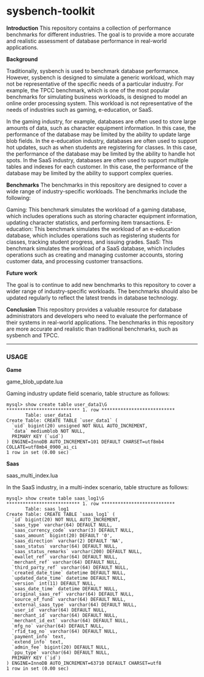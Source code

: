 # sysbench-toolkit



**Introduction**
This repository contains a collection of performance benchmarks for different industries. The goal is to provide a more accurate and realistic assessment of database performance in real-world applications.

**Background**

Traditionally, sysbench is used to benchmark database performance. However, sysbench is designed to simulate a generic workload, which may not be representative of the specific needs of a particular industry. For example, the TPCC benchmark, which is one of the most popular benchmarks for simulating business workloads, is designed to model an online order processing system. This workload is not representative of the needs of industries such as gaming, e-education, or SaaS.

In the gaming industry, for example, databases are often used to store large amounts of data, such as character equipment information. In this case, the performance of the database may be limited by the ability to update large blob fields. In the e-education industry, databases are often used to support hot updates, such as when students are registering for classes. In this case, the performance of the database may be limited by the ability to handle hot spots. In the SaaS industry, databases are often used to support multiple tables and indexes for each customer. In this case, the performance of the database may be limited by the ability to support complex queries.

**Benchmarks**
The benchmarks in this repository are designed to cover a wide range of industry-specific workloads. The benchmarks include the following:

Gaming: This benchmark simulates the workload of a gaming database, which includes operations such as storing character equipment information, updating character statistics, and performing item transactions.
E-education: This benchmark simulates the workload of an e-education database, which includes operations such as registering students for classes, tracking student progress, and issuing grades.
SaaS: This benchmark simulates the workload of a SaaS database, which includes operations such as creating and managing customer accounts, storing customer data, and processing customer transactions.

**Future work**

The goal is to continue to add new benchmarks to this repository to cover a wider range of industry-specific workloads. The benchmarks should also be updated regularly to reflect the latest trends in database technology.



**Conclusion**
This repository provides a valuable resource for database administrators and developers who need to evaluate the performance of their systems in real-world applications. The benchmarks in this repository are more accurate and realistic than traditional benchmarks, such as sysbench and TPCC.




--------



### USAGE

**Game**



game_blob_update.lua

Gaming industry update field scenario, table structure as follows:

```
mysql> show create table user_data1\G
*************************** 1. row ***************************
       Table: user_data1
Create Table: CREATE TABLE `user_data1` (
  `uid` bigint(20) unsigned NOT NULL AUTO_INCREMENT,
  `data` mediumblob NOT NULL,
  PRIMARY KEY (`uid`)
) ENGINE=InnoDB AUTO_INCREMENT=101 DEFAULT CHARSET=utf8mb4 COLLATE=utf8mb4_0900_ai_ci
1 row in set (0.00 sec)
```




**Saas**



saas_multi_index.lua

In the SaaS industry, in a multi-index scenario, table structure as follows:

```
mysql> show create table saas_log1\G
*************************** 1. row ***************************
       Table: saas_log1
Create Table: CREATE TABLE `saas_log1` (
  `id` bigint(20) NOT NULL AUTO_INCREMENT,
  `saas_type` varchar(64) DEFAULT NULL,
  `saas_currency_code` varchar(3) DEFAULT NULL,
  `saas_amount` bigint(20) DEFAULT '0',
  `saas_direction` varchar(2) DEFAULT 'NA',
  `saas_status` varchar(64) DEFAULT NULL,
  `saas_status_remarks` varchar(200) DEFAULT NULL,
  `ewallet_ref` varchar(64) DEFAULT NULL,
  `merchant_ref` varchar(64) DEFAULT NULL,
  `third_party_ref` varchar(64) DEFAULT NULL,
  `created_date_time` datetime DEFAULT NULL,
  `updated_date_time` datetime DEFAULT NULL,
  `version` int(11) DEFAULT NULL,
  `saas_date_time` datetime DEFAULT NULL,
  `original_saas_ref` varchar(64) DEFAULT NULL,
  `source_of_fund` varchar(64) DEFAULT NULL,
  `external_saas_type` varchar(64) DEFAULT NULL,
  `user_id` varchar(64) DEFAULT NULL,
  `merchant_id` varchar(64) DEFAULT NULL,
  `merchant_id_ext` varchar(64) DEFAULT NULL,
  `mfg_no` varchar(64) DEFAULT NULL,
  `rfid_tag_no` varchar(64) DEFAULT NULL,
  `payment_info` text,
  `extend_info` text,
  `admin_fee` bigint(20) DEFAULT NULL,
  `ppu_type` varchar(64) DEFAULT NULL,
  PRIMARY KEY (`id`)
) ENGINE=InnoDB AUTO_INCREMENT=63710 DEFAULT CHARSET=utf8
1 row in set (0.00 sec)
```

